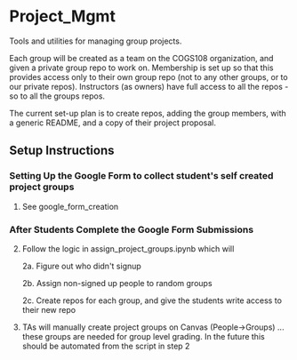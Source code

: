 # Project_Mgmt

Tools and utilities for managing group projects.

Each group will be created as a team on the COGS108 organization, and given a private group repo to work on. Membership is set up so that this provides access only to their own group repo (not to any other groups, or to our private repos). Instructors (as owners) have full access to all the repos - so to all the groups repos. 

The current set-up plan is to create repos, adding the group members, with a generic README, and a copy of their project proposal. 

## Setup Instructions

### Setting Up the Google Form to collect student's self created project groups

1. See google_form_creation

### After Students Complete the Google Form Submissions

2. Follow the logic in assign_project_groups.ipynb which will

    2a. Figure out who didn't signup

    2b. Assign non-signed up people to random groups
    
    2c. Create repos for each group, and give the students write access to their new repo
    
3. TAs will manually create project groups on Canvas (People->Groups) ... these groups are needed for group level grading.  In the future this should be automated from the script in step 2
